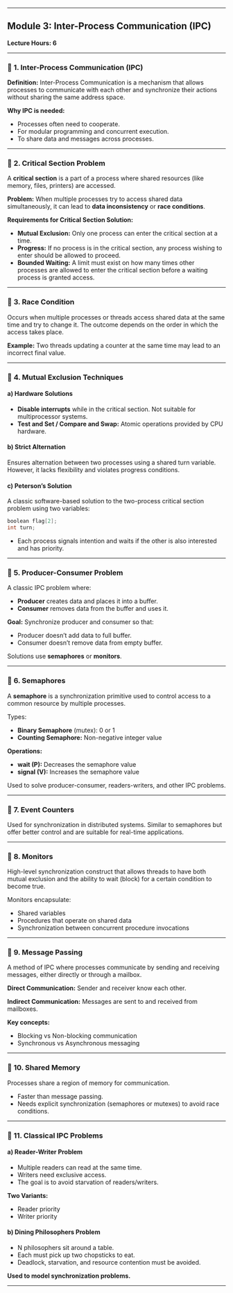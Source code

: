
---

## **Module 3: Inter-Process Communication (IPC)**

**Lecture Hours: 6**

---

### 🔸 **1. Inter-Process Communication (IPC)**

**Definition:**
Inter-Process Communication is a mechanism that allows processes to communicate with each other and synchronize their actions without sharing the same address space.

**Why IPC is needed:**

* Processes often need to cooperate.
* For modular programming and concurrent execution.
* To share data and messages across processes.

---

### 🔸 **2. Critical Section Problem**

A **critical section** is a part of a process where shared resources (like memory, files, printers) are accessed.

**Problem:**
When multiple processes try to access shared data simultaneously, it can lead to **data inconsistency** or **race conditions**.

**Requirements for Critical Section Solution:**

* **Mutual Exclusion:** Only one process can enter the critical section at a time.
* **Progress:** If no process is in the critical section, any process wishing to enter should be allowed to proceed.
* **Bounded Waiting:** A limit must exist on how many times other processes are allowed to enter the critical section before a waiting process is granted access.

---

### 🔸 **3. Race Condition**

Occurs when multiple processes or threads access shared data at the same time and try to change it. The outcome depends on the order in which the access takes place.

**Example:** Two threads updating a counter at the same time may lead to an incorrect final value.

---

### 🔸 **4. Mutual Exclusion Techniques**

#### a) **Hardware Solutions**

* **Disable interrupts** while in the critical section. Not suitable for multiprocessor systems.
* **Test and Set / Compare and Swap:** Atomic operations provided by CPU hardware.

#### b) **Strict Alternation**

Ensures alternation between two processes using a shared turn variable. However, it lacks flexibility and violates progress conditions.

#### c) **Peterson’s Solution**

A classic software-based solution to the two-process critical section problem using two variables:

```c
boolean flag[2];
int turn;
```

* Each process signals intention and waits if the other is also interested and has priority.

---

### 🔸 **5. Producer-Consumer Problem**

A classic IPC problem where:

* **Producer** creates data and places it into a buffer.
* **Consumer** removes data from the buffer and uses it.

**Goal:** Synchronize producer and consumer so that:

* Producer doesn’t add data to full buffer.
* Consumer doesn’t remove data from empty buffer.

Solutions use **semaphores** or **monitors**.

---

### 🔸 **6. Semaphores**

A **semaphore** is a synchronization primitive used to control access to a common resource by multiple processes.

Types:

* **Binary Semaphore** (mutex): 0 or 1
* **Counting Semaphore:** Non-negative integer value

**Operations:**

* **wait (P):** Decreases the semaphore value
* **signal (V):** Increases the semaphore value

Used to solve producer-consumer, readers-writers, and other IPC problems.

---

### 🔸 **7. Event Counters**

Used for synchronization in distributed systems. Similar to semaphores but offer better control and are suitable for real-time applications.

---

### 🔸 **8. Monitors**

High-level synchronization construct that allows threads to have both mutual exclusion and the ability to wait (block) for a certain condition to become true.

Monitors encapsulate:

* Shared variables
* Procedures that operate on shared data
* Synchronization between concurrent procedure invocations

---

### 🔸 **9. Message Passing**

A method of IPC where processes communicate by sending and receiving messages, either directly or through a mailbox.

**Direct Communication:**
Sender and receiver know each other.

**Indirect Communication:**
Messages are sent to and received from mailboxes.

**Key concepts:**

* Blocking vs Non-blocking communication
* Synchronous vs Asynchronous messaging

---

### 🔸 **10. Shared Memory**

Processes share a region of memory for communication.

* Faster than message passing.
* Needs explicit synchronization (semaphores or mutexes) to avoid race conditions.

---

### 🔸 **11. Classical IPC Problems**

#### a) **Reader-Writer Problem**

* Multiple readers can read at the same time.
* Writers need exclusive access.
* The goal is to avoid starvation of readers/writers.

**Two Variants:**

* Reader priority
* Writer priority

#### b) **Dining Philosophers Problem**

* N philosophers sit around a table.
* Each must pick up two chopsticks to eat.
* Deadlock, starvation, and resource contention must be avoided.

**Used to model synchronization problems.**

---
